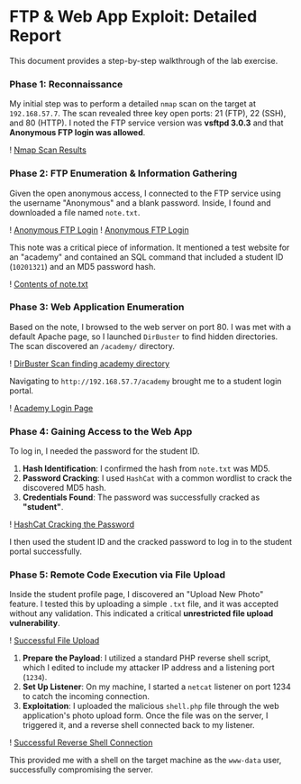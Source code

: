 # FTP & Web App Exploit: Detailed Report

This document provides a step-by-step walkthrough of the lab exercise.

### **Phase 1: Reconnaissance**
My initial step was to perform a detailed `nmap` scan on the target at `192.168.57.7`. The scan revealed three key open ports: 21 (FTP), 22 (SSH), and 80 (HTTP). I noted the FTP service version was **vsftpd 3.0.3** and that **Anonymous FTP login was allowed**.

! [Nmap Scan Results](https://github.com/IamNotaThreat/Offensive-Security-Labs/blob/main/Exploit%20the%20Port%2021(ftp)/images/1.png)

### **Phase 2: FTP Enumeration & Information Gathering**
Given the open anonymous access, I connected to the FTP service using the username "Anonymous" and a blank password. Inside, I found and downloaded a file named `note.txt`.

! [Anonymous FTP Login](https://github.com/IamNotaThreat/Offensive-Security-Labs/blob/main/Exploit%20the%20Port%2021(ftp)/images/4.png)
! [Anonymous FTP Login](https://github.com/IamNotaThreat/Offensive-Security-Labs/blob/main/Exploit%20the%20Port%2021(ftp)/images/5.png)

This note was a critical piece of information. It mentioned a test website for an "academy" and contained an SQL command that included a student ID (`10201321`) and an MD5 password hash.

! [Contents of note.txt](https://github.com/IamNotaThreat/Offensive-Security-Labs/blob/main/Exploit%20the%20Port%2021(ftp)/images/7.png)

### **Phase 3: Web Application Enumeration**
Based on the note, I browsed to the web server on port 80. I was met with a default Apache page, so I launched `DirBuster` to find hidden directories. The scan discovered an `/academy/` directory.

! [DirBuster Scan finding academy directory](https://github.com/IamNotaThreat/Offensive-Security-Labs/blob/main/Exploit%20the%20Port%2021(ftp)/images/10.png)

Navigating to `http://192.168.57.7/academy` brought me to a student login portal.

! [Academy Login Page](https://github.com/IamNotaThreat/Offensive-Security-Labs/blob/main/Exploit%20the%20Port%2021(ftp)/images/11.png)

### **Phase 4: Gaining Access to the Web App**
To log in, I needed the password for the student ID.

1.  **Hash Identification**: I confirmed the hash from `note.txt` was MD5.
2.  **Password Cracking**: I used `HashCat` with a common wordlist to crack the discovered MD5 hash.
3.  **Credentials Found**: The password was successfully cracked as **"student"**.

! [HashCat Cracking the Password](https://github.com/IamNotaThreat/Offensive-Security-Labs/blob/main/Exploit%20the%20Port%2021(ftp)/images/13.png)

I then used the student ID and the cracked password to log in to the student portal successfully.

### **Phase 5: Remote Code Execution via File Upload**
Inside the student profile page, I discovered an "Upload New Photo" feature. I tested this by uploading a simple `.txt` file, and it was accepted without any validation. This indicated a critical **unrestricted file upload vulnerability**.

! [Successful File Upload](https://github.com/IamNotaThreat/Offensive-Security-Labs/blob/main/Exploit%20the%20Port%2021(ftp)/images/15.png)

1.  **Prepare the Payload**: I utilized a standard PHP reverse shell script, which I edited to include my attacker IP address and a listening port (`1234`).
2.  **Set Up Listener**: On my machine, I started a `netcat` listener on port 1234 to catch the incoming connection.
3.  **Exploitation**: I uploaded the malicious `shell.php` file through the web application's photo upload form. Once the file was on the server, I triggered it, and a reverse shell connected back to my listener.

! [Successful Reverse Shell Connection](https://github.com/IamNotaThreat/Offensive-Security-Labs/blob/main/Exploit%20the%20Port%2021(ftp)/images/19.png)

This provided me with a shell on the target machine as the `www-data` user, successfully compromising the server.
